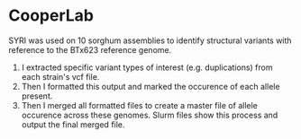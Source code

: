 # CooperLab
SYRI was used on 10 sorghum assemblies to identify structural variants with reference to the BTx623 reference genome.  
1) I extracted specific variant types of interest (e.g. duplications) from each strain's vcf file.
2) Then I formatted this output and marked the occurence of each allele present.
3) Then I merged all formatted files to create a master file of allele occurence across these genomes.
Slurm files show this process and output the final merged file.
